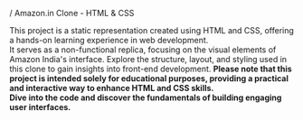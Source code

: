 / Amazon.in Clone - HTML & CSS
<p>This project is a static representation created using HTML and CSS, offering a hands-on learning experience in web development. <br>
 It serves as a non-functional replica, focusing on the visual elements of Amazon India's interface. Explore the structure, layout, and styling used in this clone to gain insights into front-end development. 
 <b>Please note that this project is intended solely for educational purposes, providing a practical and interactive way to enhance HTML and CSS skills.<b><br>
  Dive into the code and discover the fundamentals of building engaging user interfaces.<p>